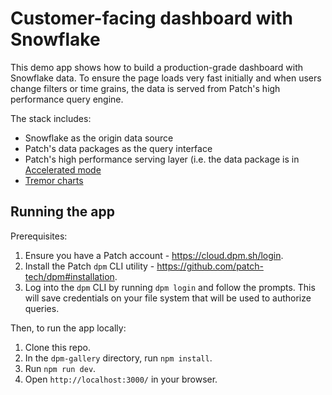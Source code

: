 # Customer-facing dashboard with Snowflake

This demo app shows how to build a production-grade dashboard with Snowflake data. To ensure the page loads very fast initially and when users change filters or time grains, the data is served from Patch's high performance query engine.

The stack includes:
- Snowflake as the origin data source
- Patch's data packages as the query interface
- Patch's high performance serving layer (i.e. the data package is in [Accelerated mode](https://docs.dpm.sh/building-online-apps/)
- [Tremor charts](https://www.tremor.so/)

## Running the app

Prerequisites:
1. Ensure you have a Patch account - https://cloud.dpm.sh/login. 
2. Install the Patch `dpm` CLI utility - https://github.com/patch-tech/dpm#installation.
3. Log into the `dpm` CLI by running `dpm login` and follow the prompts. This will save credentials on your file system that will be used to authorize queries.

Then, to run the app locally:
1. Clone this repo.
2. In the `dpm-gallery` directory, run `npm install`.
3. Run `npm run dev`.
4. Open `http://localhost:3000/` in your browser.
